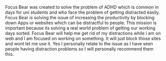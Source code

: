 Focus Bear was created to solve the problem of ADHD which is common in days for uni students and who face the problem of getting distracted easily.
Focus Bear is solving the issue of increasing the productivity by blocking down Apps or websites which can be distractful to people.
This mission is important because its solving a real world problem of getting our working days sorted.
Focus Bear will help me get rid of my distractions while i am on web and I am focused on working on something. It will just block those sites and wont let me use it.
Yes I personally relate to the issue as I have seen people having distraction problems so I will personally recommend them this.